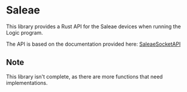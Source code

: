 # Saleae
This library provides a Rust API for the Saleae devices when running the Logic
program.

The API is based on the documentation provided here: [SaleaeSocketAPI](https://github.com/saleae/SaleaeSocketApi)

## Note
This library isn't complete, as there are more functions that need implementations.
